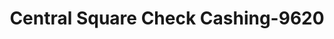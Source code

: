---
f_zip-code: 2150
f_state-code: MA
title: Central Square Check Cashing-9620
f_phone: 617-887-2274
f_city-only: Chelsea
f_address: 50 Washington Ave Chelse
f_location-unique-id: '9620'
slug: central-square-check-cashing-9620
updated-on: '2024-05-30T13:46:58.046Z'
created-on: '2024-05-30T13:36:59.803Z'
published-on: '2024-05-30T13:54:32.469Z'
f_city-state: cms/city/chelsea-ma.md
f_company: cms/company/central-square-check-cashing.md
f_state: cms/state/massachusetts.md
layout: '[payday-loan].html'
tags: payday-loan
---
